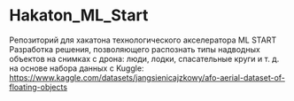 # Hakaton_ML_Start
Репозиторий для хакатона технологического акселератора ML START 
Разработка решения, позволяющего распознать типы надводных объектов на снимках с дрона: люди, лодки, спасательные круги и т. д. на основе набора данных с Kuggle:
https://www.kaggle.com/datasets/jangsienicajzkowy/afo-aerial-dataset-of-floating-objects

